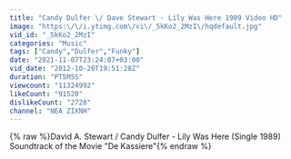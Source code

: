 ```yaml
---
title: "Candy Dulfer \/ Dave Stewart - Lily Was Here 1989 Video HD"
image: "https:\/\/i.ytimg.com\/vi\/_5kKo2_2MzI\/hqdefault.jpg"
vid_id: "_5kKo2_2MzI"
categories: "Music"
tags: ["Candy","Dulfer","Funky"]
date: "2021-11-07T23:24:07+03:00"
vid_date: "2012-10-20T19:51:28Z"
duration: "PT5M5S"
viewcount: "11324992"
likeCount: "91520"
dislikeCount: "2728"
channel: "NEA ZIXNH"
---
```

{% raw %}David A. Stewart / Candy Dulfer - Lily Was Here (Single 1989)<br />Soundtrack of the Movie &quot;De Kassiere&quot;{% endraw %}
